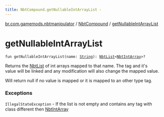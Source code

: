 ```yaml
---
title: NbtCompound.getNullableIntArrayList - 
---
```


[br.com.gamemods.nbtmanipulator](../index.html) / [NbtCompound](index.html) / [getNullableIntArrayList](./get-nullable-int-array-list.html)

# getNullableIntArrayList

`fun getNullableIntArrayList(name: `[`String`](https://kotlinlang.org/api/latest/jvm/stdlib/kotlin/-string/index.html)`): `[`NbtList`](../-nbt-list/index.html)`<`[`NbtIntArray`](../-nbt-int-array/index.html)`>?`

Returns the [NbtList](../-nbt-list/index.html) of int arrays mapped to that name. The tag and it's value will be linked and any modification will
also change the mapped value.

Will return null if no value is mapped or it is mapped to an other type tag.

### Exceptions

`IllegalStateException` - If the list is not empty and contains any tag with class different then [NbtIntArray](../-nbt-int-array/index.html)